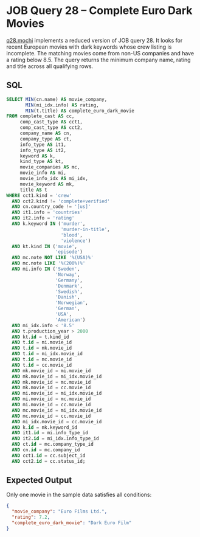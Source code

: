 # JOB Query 28 – Complete Euro Dark Movies

[q28.mochi](./q28.mochi) implements a reduced version of JOB query 28. It looks for recent European movies with dark keywords whose crew listing is incomplete. The matching movies come from non-US companies and have a rating below 8.5. The query returns the minimum company name, rating and title across all qualifying rows.

## SQL
```sql
SELECT MIN(cn.name) AS movie_company,
       MIN(mi_idx.info) AS rating,
       MIN(t.title) AS complete_euro_dark_movie
FROM complete_cast AS cc,
     comp_cast_type AS cct1,
     comp_cast_type AS cct2,
     company_name AS cn,
     company_type AS ct,
     info_type AS it1,
     info_type AS it2,
     keyword AS k,
     kind_type AS kt,
     movie_companies AS mc,
     movie_info AS mi,
     movie_info_idx AS mi_idx,
     movie_keyword AS mk,
     title AS t
WHERE cct1.kind = 'crew'
  AND cct2.kind != 'complete+verified'
  AND cn.country_code != '[us]'
  AND it1.info = 'countries'
  AND it2.info = 'rating'
  AND k.keyword IN ('murder',
                    'murder-in-title',
                    'blood',
                    'violence')
  AND kt.kind IN ('movie',
                  'episode')
  AND mc.note NOT LIKE '%(USA)%'
  AND mc.note LIKE '%(200%)%'
  AND mi.info IN ('Sweden',
                  'Norway',
                  'Germany',
                  'Denmark',
                  'Swedish',
                  'Danish',
                  'Norwegian',
                  'German',
                  'USA',
                  'American')
  AND mi_idx.info < '8.5'
  AND t.production_year > 2000
  AND kt.id = t.kind_id
  AND t.id = mi.movie_id
  AND t.id = mk.movie_id
  AND t.id = mi_idx.movie_id
  AND t.id = mc.movie_id
  AND t.id = cc.movie_id
  AND mk.movie_id = mi.movie_id
  AND mk.movie_id = mi_idx.movie_id
  AND mk.movie_id = mc.movie_id
  AND mk.movie_id = cc.movie_id
  AND mi.movie_id = mi_idx.movie_id
  AND mi.movie_id = mc.movie_id
  AND mi.movie_id = cc.movie_id
  AND mc.movie_id = mi_idx.movie_id
  AND mc.movie_id = cc.movie_id
  AND mi_idx.movie_id = cc.movie_id
  AND k.id = mk.keyword_id
  AND it1.id = mi.info_type_id
  AND it2.id = mi_idx.info_type_id
  AND ct.id = mc.company_type_id
  AND cn.id = mc.company_id
  AND cct1.id = cc.subject_id
  AND cct2.id = cc.status_id;
```

## Expected Output
Only one movie in the sample data satisfies all conditions:
```json
{
  "movie_company": "Euro Films Ltd.",
  "rating": 7.2,
  "complete_euro_dark_movie": "Dark Euro Film"
}
```
